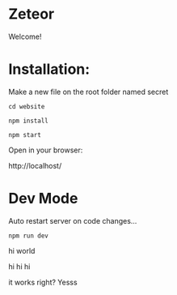 # Zeteor
 
Welcome!

# Installation:

Make a new file on the root folder named secret

```
cd website

npm install

npm start
```

Open in your browser:

http://localhost/

# Dev Mode

Auto restart server on code changes...

```
npm run dev
```

hi world

hi hi hi

it works right? Yesss